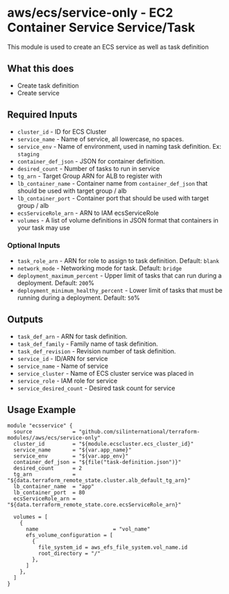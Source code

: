 # aws/ecs/service-only - EC2 Container Service Service/Task
This module is used to create an ECS service as well as task definition

## What this does

- Create task definition
- Create service

## Required Inputs

- `cluster_id` - ID for ECS Cluster
- `service_name` - Name of service, all lowercase, no spaces.
- `service_env` - Name of environment, used in naming task definition. Ex: `staging`
- `container_def_json` - JSON for container definition.
- `desired_count` - Number of tasks to run in service
- `tg_arn` - Target Group ARN for ALB to register with
- `lb_container_name` - Container name from `container_def_json` that should be used with target group / alb
- `lb_container_port` - Container port that should be used with target group / alb
- `ecsServiceRole_arn` - ARN to IAM ecsServiceRole
- `volumes` - A list of volume definitions in JSON format that containers in your task may use

### Optional Inputs

- `task_role_arn` - ARN for role to assign to task definition. Default: `blank`
- `network_mode` - Networking mode for task. Default: `bridge`
- `deployment_maximum_percent` - Upper limit of tasks that can run during a deployment. Default: `200`%
- `deployment_minimum_healthy_percent` - Lower limit of tasks that must be running during a deployment. Default: `50`%

## Outputs

- `task_def_arn` - ARN for task definition.
- `task_def_family` - Family name of task definition.
- `task_def_revision` - Revision number of task definition.
- `service_id` - ID/ARN for service
- `service_name` - Name of service
- `service_cluster` - Name of ECS cluster service was placed in
- `service_role` - IAM role for service
- `service_desired_count` - Desired task count for service

## Usage Example

```hcl
module "ecsservice" {
  source             = "github.com/silinternational/terraform-modules//aws/ecs/service-only"
  cluster_id         = "${module.ecscluster.ecs_cluster_id}"
  service_name       = "${var.app_name}"
  service_env        = "${var.app_env}"
  container_def_json = "${file("task-definition.json")}"
  desired_count      = 2
  tg_arn             = "${data.terraform_remote_state.cluster.alb_default_tg_arn}"
  lb_container_name  = "app"
  lb_container_port  = 80
  ecsServiceRole_arn = "${data.terraform_remote_state.core.ecsServiceRole_arn}"

  volumes = [
    {
      name                        = "vol_name"
      efs_volume_configuration = [
        {
          file_system_id = aws_efs_file_system.vol_name.id
          root_directory = "/"
        },
      ]
    },
  ]
}
```
